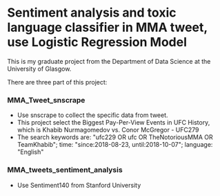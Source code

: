# Sentiment analysis and toxic language classifier in MMA tweet, use Logistic Regression Model
This is my graduate project from the Department of Data Science at the University of Glasgow.

There are three part of this project:

### MMA_Tweet_snscrape
* Use snscrape to collect the specific data from tweet.
* This project select the Biggest Pay-Per-View Events in UFC History, which is Khabib Nurmagomedov vs. Conor McGregor - UFC279
* The search keywords are: "ufc229 OR ufc OR TheNotoriousMMA OR TeamKhabib"; time: "since:2018-08-23, until:2018-10-07"; language: "English"


### MMA_tweets_sentiment_analysis
* Use Sentiment140 from Stanford University
